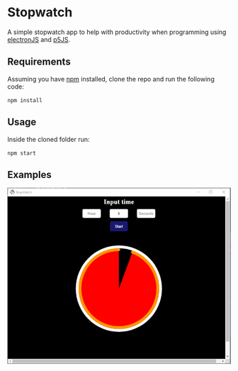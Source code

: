 # Stopwatch

A simple stopwatch app to help with productivity when programming using [electronJS](https://www.electronjs.org) and [p5JS](https://p5js.org).

## Requirements

Assuming you have [npm](https://www.npmjs.com) installed, clone the repo and run the following code:

```
npm install
```

## Usage

Inside the cloned folder run:

```
npm start
```


## Examples

<p align="center">
  <img src="img/img.png" /> 
</p>
